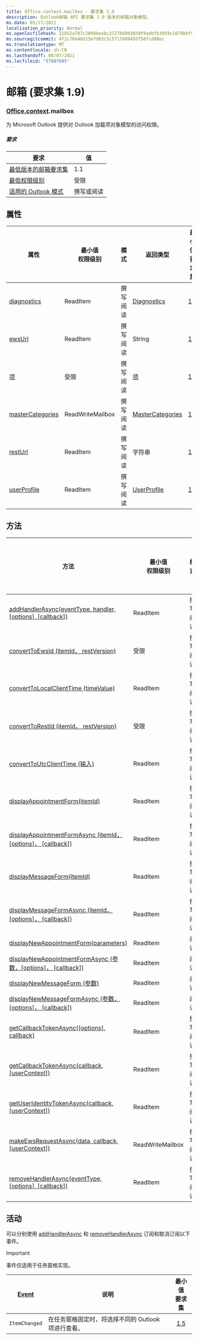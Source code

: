 ```yaml
---
title: Office.context.mailbox - 要求集 1.9
description: Outlook邮箱 API 要求集 1.9 版本的邮箱对象模型。
ms.date: 05/17/2021
localization_priority: Normal
ms.openlocfilehash: 22852a787c2094beebc27278d893039f9adbfb3959c1879bbf9a0203a460c7be
ms.sourcegitcommit: 4f2c76b48d15e7d03c5c5f1f809493758fcd88ec
ms.translationtype: MT
ms.contentlocale: zh-CN
ms.lasthandoff: 08/07/2021
ms.locfileid: "57087695"
---
```

# <a name="mailbox-requirement-set-19"></a>邮箱 (要求集 1.9) 

### <a name="officecontextmailbox"></a>[Office](office.md)[.context](office.context.md).mailbox

为 Microsoft Outlook 提供对 Outlook 加载项对象模型的访问权限。

##### <a name="requirements"></a>要求

|要求| 值|
|---|---|
|[最低版本的邮箱要求集](../../requirement-sets/outlook-api-requirement-sets.md)| 1.1|
|[最低权限级别](../../../outlook/understanding-outlook-add-in-permissions.md)| 受限|
|[适用的 Outlook 模式](../../../outlook/outlook-add-ins-overview.md#extension-points)| 撰写或阅读|

## <a name="properties"></a>属性

| 属性 | 最小值<br>权限级别 | 模式 | 返回类型 | 最小值<br>要求集 |
|---|---|---|---|:---:|
| [diagnostics](/javascript/api/outlook/office.mailbox?view=outlook-js-1.9&preserve-view=true#diagnostics) | ReadItem | 撰写<br>阅读 | [Diagnostics](/javascript/api/outlook/office.diagnostics?view=outlook-js-1.9&preserve-view=true) | [1.1](../requirement-set-1.1/outlook-requirement-set-1.1.md) |
| [ewsUrl](/javascript/api/outlook/office.mailbox?view=outlook-js-1.9&preserve-view=true#ewsUrl) | ReadItem | 撰写<br>阅读 | String | [1.1](../requirement-set-1.1/outlook-requirement-set-1.1.md) |
| [项](office.context.mailbox.item.md) | 受限 | 撰写<br>阅读 | [项](/javascript/api/outlook/office.item?view=outlook-js-1.9&preserve-view=true) | [1.1](../requirement-set-1.1/outlook-requirement-set-1.1.md) |
| [masterCategories](/javascript/api/outlook/office.mailbox?view=outlook-js-1.9&preserve-view=true#masterCategories) | ReadWriteMailbox | 撰写<br>阅读 | [MasterCategories](/javascript/api/outlook/office.mastercategories?view=outlook-js-1.9&preserve-view=true) | [1.8](../requirement-set-1.8/outlook-requirement-set-1.8.md) |
| [restUrl](/javascript/api/outlook/office.mailbox?view=outlook-js-1.9&preserve-view=true#restUrl) | ReadItem | 撰写<br>阅读 | 字符串 | [1.5](../requirement-set-1.5/outlook-requirement-set-1.5.md) |
| [userProfile](/javascript/api/outlook/office.mailbox?view=outlook-js-1.9&preserve-view=true#userProfile) | ReadItem | 撰写<br>阅读 | [UserProfile](/javascript/api/outlook/office.userprofile?view=outlook-js-1.9&preserve-view=true) | [1.1](../requirement-set-1.1/outlook-requirement-set-1.1.md) |

## <a name="methods"></a>方法

| 方法 | 最小值<br>权限级别 | 模式 | 最小值<br>要求集 |
|---|---|---|:---:|
| [addHandlerAsync(eventType, handler, [options], [callback])](/javascript/api/outlook/office.mailbox?view=outlook-js-1.9&preserve-view=true#addHandlerAsync_eventType__handler__options__callback_) | ReadItem | 撰写<br>阅读 | [1.5](../requirement-set-1.5/outlook-requirement-set-1.5.md) |
| [convertToEwsId (itemId， restVersion) ](/javascript/api/outlook/office.mailbox?view=outlook-js-1.9&preserve-view=true#convertToEwsId_itemId__restVersion_) | 受限 | 撰写<br>阅读 | [1.3](../requirement-set-1.3/outlook-requirement-set-1.3.md) |
| [convertToLocalClientTime (timeValue) ](/javascript/api/outlook/office.mailbox?view=outlook-js-1.9&preserve-view=true#convertToLocalClientTime_timeValue_) | ReadItem | 撰写<br>阅读 | [1.1](../requirement-set-1.1/outlook-requirement-set-1.1.md) |
| [convertToRestId (itemId， restVersion) ](/javascript/api/outlook/office.mailbox?view=outlook-js-1.9&preserve-view=true#convertToRestId_itemId__restVersion_) | 受限 | 撰写<br>阅读 | [1.3](../requirement-set-1.3/outlook-requirement-set-1.3.md) |
| [convertToUtcClientTime (输入) ](/javascript/api/outlook/office.mailbox?view=outlook-js-1.9&preserve-view=true#convertToUtcClientTime_input_) | ReadItem | 撰写<br>阅读 | [1.1](../requirement-set-1.1/outlook-requirement-set-1.1.md) |
| [displayAppointmentForm(itemId)](/javascript/api/outlook/office.mailbox?view=outlook-js-1.9&preserve-view=true#displayAppointmentForm_itemId_) | ReadItem | 撰写<br>阅读 | [1.1](../requirement-set-1.1/outlook-requirement-set-1.1.md) |
| [displayAppointmentFormAsync (itemId， [options]， [callback]) ](/javascript/api/outlook/office.mailbox?view=outlook-js-1.9&preserve-view=true#displayAppointmentFormAsync_itemId__options__callback_) | ReadItem | 撰写<br>阅读 | [1.9](outlook-requirement-set-1.9.md) |
| [displayMessageForm(itemId)](/javascript/api/outlook/office.mailbox?view=outlook-js-1.9&preserve-view=true#displayMessageForm_itemId_) | ReadItem | 撰写<br>阅读 | [1.1](../requirement-set-1.1/outlook-requirement-set-1.1.md) |
| [displayMessageFormAsync (itemId， [options]， [callback]) ](/javascript/api/outlook/office.mailbox?view=outlook-js-1.9&preserve-view=true#displayMessageFormAsync_itemId__options__callback_) | ReadItem | 撰写<br>阅读 | [1.9](outlook-requirement-set-1.9.md) |
| [displayNewAppointmentForm(parameters)](/javascript/api/outlook/office.mailbox?view=outlook-js-1.9&preserve-view=true#displayNewAppointmentForm_parameters_) | ReadItem | 阅读 | [1.1](../requirement-set-1.1/outlook-requirement-set-1.1.md) |
| [displayNewAppointmentFormAsync (参数，[options]， [callback]) ](/javascript/api/outlook/office.mailbox?view=outlook-js-1.9&preserve-view=true#displayNewAppointmentFormAsync_parameters__options__callback_) | ReadItem | 阅读 | [1.9](outlook-requirement-set-1.9.md) |
| [displayNewMessageForm (参数) ](/javascript/api/outlook/office.mailbox?view=outlook-js-1.9&preserve-view=true#displayNewMessageForm_parameters_) | ReadItem | 阅读 | [1.6](../requirement-set-1.6/outlook-requirement-set-1.6.md) |
| [displayNewMessageFormAsync (参数，[options]， [callback]) ](/javascript/api/outlook/office.mailbox?view=outlook-js-1.9&preserve-view=true#displayNewMessageFormAsync_parameters__options__callback_) | ReadItem | 阅读 | [1.9](outlook-requirement-set-1.9.md) |
| [getCallbackTokenAsync([options], callback)](/javascript/api/outlook/office.mailbox?view=outlook-js-1.9&preserve-view=true#getCallbackTokenAsync_options__callback_) | ReadItem | 撰写<br>阅读 | [1.5](../requirement-set-1.5/outlook-requirement-set-1.5.md) |
| [getCallbackTokenAsync(callback, [userContext])](/javascript/api/outlook/office.mailbox?view=outlook-js-1.9&preserve-view=true#getCallbackTokenAsync_callback__userContext_) | ReadItem | 撰写<br>阅读 | [1.3](../requirement-set-1.3/outlook-requirement-set-1.3.md)<br>[1.1](../requirement-set-1.1/outlook-requirement-set-1.1.md) |
| [getUserIdentityTokenAsync(callback, [userContext])](/javascript/api/outlook/office.mailbox?view=outlook-js-1.9&preserve-view=true#getUserIdentityTokenAsync_callback__userContext_) | ReadItem | 撰写<br>阅读 | [1.1](../requirement-set-1.1/outlook-requirement-set-1.1.md) |
| [makeEwsRequestAsync(data, callback, [userContext])](/javascript/api/outlook/office.mailbox?view=outlook-js-1.9&preserve-view=true#makeEwsRequestAsync_data__callback__userContext_) | ReadWriteMailbox | 撰写<br>阅读 | [1.1](../requirement-set-1.1/outlook-requirement-set-1.1.md) |
| [removeHandlerAsync(eventType, [options], [callback])](/javascript/api/outlook/office.mailbox?view=outlook-js-1.9&preserve-view=true#removeHandlerAsync_eventType__options__callback_) | ReadItem | 撰写<br>阅读 | [1.5](../requirement-set-1.5/outlook-requirement-set-1.5.md) |

## <a name="events"></a>活动

可以分别使用 [addHandlerAsync](/javascript/api/outlook/office.mailbox?view=outlook-js-1.9&preserve-view=true#addHandlerAsync_eventType__handler__options__callback_) 和 [removeHandlerAsync](/javascript/api/outlook/office.mailbox?view=outlook-js-1.9&preserve-view=true#removeHandlerAsync_eventType__options__callback_) 订阅和取消订阅以下事件。

> [!IMPORTANT]
> 事件仅适用于任务窗格实现。

| [Event](/javascript/api/office/office.eventtype) | 说明 | 最小值<br>要求集 |
|---|---|:---:|
|`ItemChanged`| 在任务窗格固定时，将选择不同的 Outlook 项进行查看。 | [1.5](../requirement-set-1.5/outlook-requirement-set-1.5.md) |
